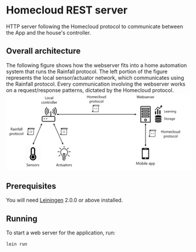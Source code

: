 # Homecloud REST server

HTTP server following the Homecloud protocol to communicate between the App and the house's controller.

## Overall architecture

The following figure shows how the webserver fits into a home automation system that runs the Rainfall protocol. The left portion of the
figure represents the local sensor/actuator network, which communicates using the Rainfall protocol. Every communication involving the webserver works on a request/response patterns, dictated by the Homecloud protocol.
![alt text](https://github.com/HomeSkyLtd/server/blob/master/doc/figures/overall_architecture.png)

## Prerequisites

You will need [Leiningen][] 2.0.0 or above installed.

[leiningen]: https://github.com/technomancy/leiningen

## Running

To start a web server for the application, run:

    lein run


